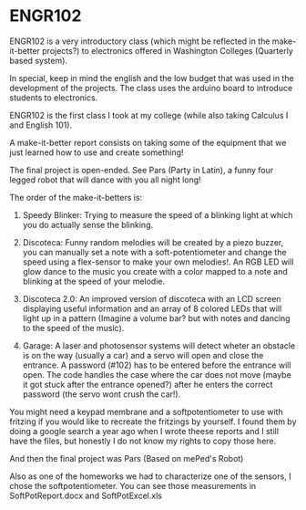 # ENGR102
ENGR102 is a very introductory class (which might be reflected in the make-it-better projects?) to electronics offered in Washington Colleges (Quarterly based system).

In special, keep in mind the english and the low budget that was used in the development of the projects. The class uses the arduino board to introduce students to electronics.

ENGR102 is the first class I took at my college (while also taking Calculus I and English 101). 

A make-it-better report consists on taking some of the equipment that we just learned how to use and create something!

The final project is open-ended. See Pars (Party in Latin), a funny four legged robot that will dance with you all night long! 

The order of the make-it-betters is: 

1. Speedy Blinker: Trying to measure the speed of a blinking light at which you do actually sense the blinking.

2. Discoteca: Funny random melodies will be created by a piezo buzzer, you can manually set a note with a soft-potentiometer and change the speed using a flex-sensor to make your own melodies!. An RGB LED will glow dance to the music you create with a color mapped to a note and blinking at the speed of your melodie.

3. Discoteca 2.0: An improved version of discoteca with an LCD screen displaying useful information and an array of 8 colored LEDs that will light up in a pattern (Imagine a volume bar? but with notes and dancing to the speed of the music).

4. Garage: A laser and photosensor systems will detect wheter an obstacle is on the way (usually a car) and a servo will open and close the entrance. A password (#102) has to be entered before the entrance will open. The code handles the case where the car does not move (maybe it got stuck after the entrance opened?) after he enters the correct password (the servo wont crush the car!).

You might need a keypad membrane and a softpotentiometer to use with fritzing if you would like to recreate the fritzings by yourself. I found them by doing a google search a year ago when I wrote theese reports and I still have the files, but honestly I do not know my rights to copy those here.

And then the final project was Pars (Based on mePed's Robot)

Also as one of the homeworks we had to characterize one of the sensors, I chose the softpotentiometer. You can see those measurements in SoftPotReport.docx and SoftPotExcel.xls
